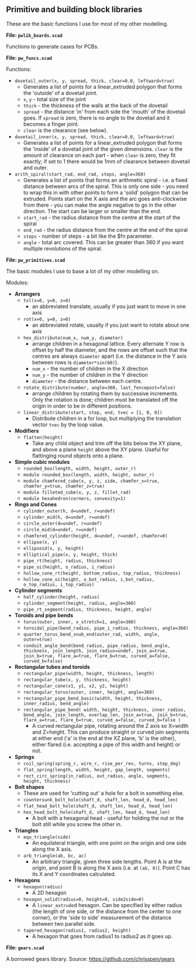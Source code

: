 Primitive and building block libraries
--------------------------------------

These are the basic functions I use for most of my other modelling.

**File: `pwlib_boards.scad`**

Functions to generate cases for PCBs.

**File: `pw_funcs.scad`**

Functions:

- `dovetail_outer(x, y, spread, thick, clear=0.0, leftward=true)`
  - Generates a list of points for a linear_extruded polygon that forms the
    'outside' of a dovetail joint.
  - `x`, `y` - total size of the joint
  - `thick` - the thickness of the walls at the back of the dovetail
  - `spread` - the distance 'in' from each side the 'mouth' of the dovetail
    goes.  If `spread` is zero, there is no angle to the dovetail and it
    becomes a finger joint.
  - `clear` is the clearance (see below).
- `dovetail_inner(x, y, spread, thick, clear=0.0, leftward=true)`
  - Generates a list of points for a linear_extruded polygon that forms the
    'inside' of a dovetail joint of the given dimensions.  `clear` is the
    amount of clearance on each part - when `clear` is zero, they fit
    exactly; if set to 1 there would be 1mm of clearance between dovetail and
    outer.
- `arith_spiral(start_rad, end_rad, steps, angle=360)`
  - Generates a list of points that forms an arithmetic spiral - i.e. a fixed
    distance between arcs of the spiral.  This is only one side - you need to
    wrap this in with other points to form a 'solid' polygon that can be
    extruded.  Points start on the X axis and the arc goes anti-clockwise from
    there - you can make the angle negative to go in the other direction.  The
    start can be larger or smaller than the end.
  - `start_rad` - the radius distance from the centre at the start of the spiral
  - `end_rad` - the radius distance from the centre at the end of the spiral
  - `steps` - number of steps - a bit like the $fn parameter.
  - `angle` - total arc covered.  This can be greater than 360 if you want
    multiple revolutions of the spiral.

**File: `pw_primitives.scad`**

The basic modules I use to base a lot of my other modelling on.

Modules:

- **Arrangers**
  - `txl(x=0, y=0, z=0)`
    - an abbreviated translate, usually if you just want to move in one axis
  - `rot(x=0, y=0, z=0)`
    - an abbreviated rotate, usually if you just want to rotate about one axis
  - `hex_distribute(num_x, num_y, diameter)`
    - arrange children in a hexagonal lattice.  Every alternate Y row is
      offset by half the diameter, and the rows are offset such that the
      centres are always `diameter` apart (i.e. the distance in the Y axis
      between rows is `diameter*sin(60)`).
    - `num_x` - the number of children in the X direction
    - `num_y` - the number of children in the Y direction
    - `diameter` - the distance between each centre.
  - `rotate_distribute(number, angle=360, last_fencepost=false)`
    - arrange children by rotating them by successive increments.  Only the
      rotation is done; children must be translated off the origin in order to
      be in different positions.
  - `linear_distribute(start, step, end, tvec = [1, 0, 0])`
    - Distribute children in a for loop, but multiplying the translation
      vector `tvec` by the loop value.
- **Modifiers**
  - `flatten(height)`
    - Take any child object and trim off the bits below the XY plane, and
      above a plane `height` above the XY plane.  Useful for flattinging
      round objects onto a plane.
- **Simple cubic modules**
  - `rounded_box(length, width, height, outer_r)`
  - `module rounded_box(length, width, height, outer_r)`
  - `module chamfered_cube(x, y, z, side, chamfer_x=true, chamfer_y=true, chamfer_z=true)`
  - `module filleted_cube(x, y, z, fillet_rad)`
  - `module hexahedron(corners, convexity=1)`
- **Rings and Cones**
  - `cylinder_outer(h, d=undef, r=undef)`
  - `cylinder_mid(h, d=undef, r=undef)`
  - `circle_outer(d=undef, r=undef)`
  - `circle_mid(d=undef, r=undef)`
  - `chamfered_cylinder(height, d=undef, r=undef, chamfer=0)`
  - `ellipse(x, y)`
  - `ellipsoid(x, y, height)`
  - `elliptical_pipe(x, y, height, thick)`
  - `pipe_rt(height, radius, thickness)`
  - `pipe_oi(height, o_radius, i_radius)`
  - `hollow_cone_rt(height, bottom_radius, top_radius, thickness)`
  - `hollow_cone_oi(height, o_bot_radius, i_bot_radius, o_top_radius, i_top_radius)`
- **Cylinder segments**
  - `half_cylinder(height, radius)`
  - `cylinder_segment(height, radius, angle=360)`
  - `pipe_rt_segment(radius, thickness, height, angle)`
- **Toroids and pipe bends**
  - `torus(outer, inner, x_stretch=1, angle=360)`
  - `toroidal_pipe(bend_radius, pipe_i_radius, thickness, angle=360)`
  - `quarter_torus_bend_snub_end(outer_rad, width, angle, outer=true)`
  - `conduit_angle_bend(bend_radius, pipe_radius, bend_angle, thickness,
    join_length, join_radius=undef,
    join_a=true, join_b=true, flare_a=true, flare_b=true,
    curved_a=false, curved_b=false)`
- **Rectangular tubes and toroids**
  - `rectangular_pipe(width, height, thickness, length)`
  - `rectangular_tube(x, y, thickness, height)`
  - `rectangular_cone(x1, y1, x2, y2, height)`
  - `rectangular_torus(outer, inner, height, angle=360)`
  - `rectangular_pipe_bend_basic(width, height, thickness, inner_radius, bend_angle)`
  - `rectangular_pipe_bend(
    width, height, thickness, inner_radius, bend_angle, join_length,
    overlap_len, join_a=true, join_b=true, flare_a=true, flare_b=true,
    curved_a=false, curved_b=false
    )`
    - A curved rectangular pipe, rotating around the Z axis so X=width and
      Z=height.  This can produce straight or curved join segments at either
      end ('a' is the end at the XZ plane, 'b' is the other), either flared
      (i.e. accepting a pipe of this width and height) or not.
- **Springs**
  - `coil_spring(spring_r, wire_r, rise_per_rev, turns, step_deg)`
  - `flat_spring(length, width, height, gap_length, segments)`
  - `rect_circ_spring(in_radius, out_radius, angle, segments, height, thickness)`
- **Bolt shapes**
  - These are used for 'cutting out' a hole for a bolt in something else.
  - `countersunk_bolt_hole(shaft_d, shaft_len, head_d, head_len)`
  - `flat_head_bolt_hole(shaft_d, shaft_len, head_d, head_len)`
  - `hex_head_bolt_hole(shaft_d, shaft_len, head_d, head_len)`
    - A bolt with a hexagonal head - useful for holding the nut or the bolt
      still while you screw the other in.
- **Triangles**
  - `equ_triangle(side)`
    - An equilateral triangle, with one point on the origin and one side along
      the X axis.
  - `arb_triangle(ab, bc, ac)`
    - An arbitrary triangle, given three side lengths.  Point A is at the
      origin, and point B is along the X axis (i.e. at `(ab, 0)`).  Point C
      has its X and Y coordinates calculated.
- **Hexagons**
  - `hexagon(radius)`
    - A 2D hexagon
  - `hexagon_solid(radius=0, height=0, side2side=0)`
    - A `linear_extrude`d hexagon.  Can be specified by either radius (the
      length of one side, or the distance from the center to one corner), or
      the 'side to side' measurement of the distance between two parallel
      side.
  - `tapered_hexagon(radius1, radius2, height)`
    - A hexagon that goes from radius1 to radius2 as it goes up.

**File: `gears.scad`**

A borrowed gears library.  Source: https://github.com/chrisspen/gears


